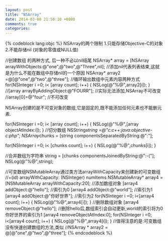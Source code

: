 ```yaml
---
layout: post
title: "NSArray"
date: 2014-03-08 21:50:18 +0800
comments: true
categories: 
---
```

{% codeblock lang:objc %}
NSArray的两个限制
1.只能存储Objective-C的对象
2.不能存储nil (对象的零值或NULL值)
		 
//创建数组 的两种方式, 后一种不必以nil结尾
NSArray* array = [NSArray arrayWithObjects:@"one",@"two",@"Three",nil];
//添加nil代表列表结束,这就是为什么不能在数组中存储nil的一个原因
NSArray* array2 =@[@"one",@"two",@"three"];
//循环输出数组中元素内容两种方式
for(NSInteger i =0; i< [array count]; i++) 
{
	NSLog(@"%@",array2[i]);
}
//[array arrayByAddingObject:@"FOURR"];   //实际无法添加,NSArray不可改变
//array[0]=@"four";   //不可改变
		
NSArray创建的是不可变对象的数组,它是固定的,既不能添加任何元素也不能删元素.
		
for(NSInteger i =0; i< [array count]; i++) 
{
	NSLog(@"%@",[array objectAtIndex:i]);
}
//切分数组
NSString*string =@"c:c++:java:objective-c:php";
NSArray*chunks = [string componentsSeparatedByString:@":"];
		
for(NSInteger i =0; i< [chunks count]; i++) 
{
	NSLog(@"%@",chunks[i]);
}
		
//合并数组为字符串
string = [chunks componentsJoinedByString:@":-("];
NSLog(@"%@",string);
		
//可变数组NSMutableArray通过类方法arrayWithCapacity来创建新的可变数组
//+(id) arrayWithCapacity: (NSInteger) numItems
NSMutableArray* array4 = [NSMutableArray arrayWithCapacity:20];
//添加数组对象
[array4 addObject:@"hello"];  //索引为0
[array4 addObject:@"world"];  //索引为1
[array4 addObject:@"你好世界"]; //索引为2
for(NSInteger i =0; i<[array4 count]; i++) 
{
NSLog(@"%@",array4[i]);
}
//删除数组对象
[array4 removeObject:@"hello"];
//删除hello后,数组索引会自动更新,world的索引将为0你好世界的索引为1
[array4 removeObjectAtIndex:0];
for(NSInteger i =0; i<[array4 count]; i++)
{
	NSLog(@"%@",array4[i]);
}
//值得注意的是:可变数组没有快速创建数组的方法,类似
//NSArray * array2 = @[@"one",@"two",@"three"];
{% endcodeblock %}